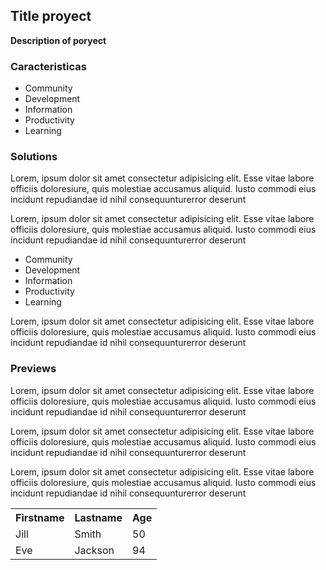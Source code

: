 ## Title proyect

<p><strong>Description of poryect</strong></p>

### Caracteristicas

<ul>
  <li>Community</li>
  <li>Development</li>
  <li>Information</li>
  <li>Productivity</li>
  <li>Learning</li>
</ul>


### Solutions

   <p>Lorem, ipsum dolor sit amet consectetur adipisicing elit. Esse vitae labore officiis doloresiure, quis molestiae accusamus aliquid. Iusto commodi eius incidunt repudiandae id nihil consequunturerror deserunt</p>

   <p>Lorem, ipsum dolor sit amet consectetur adipisicing elit. Esse vitae labore officiis doloresiure, quis molestiae accusamus aliquid. Iusto commodi eius incidunt repudiandae id nihil consequunturerror deserunt</p>

   
<ul>
  <li>Community</li>
  <li>Development</li>
  <li>Information</li>
  <li>Productivity</li>
  <li>Learning</li>
</ul>


   <p>Lorem, ipsum dolor sit amet consectetur adipisicing elit. Esse vitae labore officiis doloresiure, quis molestiae accusamus aliquid. Iusto commodi eius incidunt repudiandae id nihil consequunturerror deserunt</p>


### Previews

   <p>Lorem, ipsum dolor sit amet consectetur adipisicing elit. Esse vitae labore officiis doloresiure, quis molestiae accusamus aliquid. Iusto commodi eius incidunt repudiandae id nihil consequunturerror deserunt</p>

  
   <p>Lorem, ipsum dolor sit amet consectetur adipisicing elit. Esse vitae labore officiis doloresiure, quis molestiae accusamus aliquid. Iusto commodi eius incidunt repudiandae id nihil consequunturerror deserunt</p>

   <p>Lorem, ipsum dolor sit amet consectetur adipisicing elit. Esse vitae labore officiis doloresiure, quis molestiae accusamus aliquid. Iusto commodi eius incidunt repudiandae id nihil consequunturerror deserunt</p>

<table style="width:100%">
  <tr>
    <th>Firstname</th>
    <th>Lastname</th>
    <th>Age</th>
  </tr>
  <tr>
    <td>Jill</td>
    <td>Smith</td>
    <td>50</td>
  </tr>
  <tr>
    <td>Eve</td>
    <td>Jackson</td>
    <td>94</td>
  </tr>
</table>   




